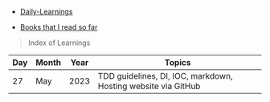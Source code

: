 - [Daily-Learnings](/journal/daily-learnings)

- [Books that I read so far](/journal/books)

> Index of Learnings

Day| Month| Year| Topics
|--|--|--|--| 
27| May| 2023| TDD guidelines, DI, IOC, markdown, Hosting website via GitHub

